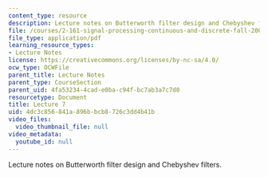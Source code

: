 ```yaml
---
content_type: resource
description: Lecture notes on Butterworth filter design and Chebyshev filters.
file: /courses/2-161-signal-processing-continuous-and-discrete-fall-2008/4dc3c856841a896bbcb8726c3dd4b41b_lecture_07.pdf
file_type: application/pdf
learning_resource_types:
- Lecture Notes
license: https://creativecommons.org/licenses/by-nc-sa/4.0/
ocw_type: OCWFile
parent_title: Lecture Notes
parent_type: CourseSection
parent_uid: 4fa53234-4cad-e0ba-c94f-bc7ab3a7c7d0
resourcetype: Document
title: Lecture 7
uid: 4dc3c856-841a-896b-bcb8-726c3dd4b41b
video_files:
  video_thumbnail_file: null
video_metadata:
  youtube_id: null
---
```

Lecture notes on Butterworth filter design and Chebyshev filters.